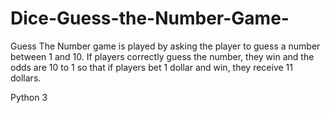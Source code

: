 # Dice-Guess-the-Number-Game-

Guess The Number game is played by asking the player to guess a number between 1 and 10.  If players correctly guess the number, they win and the odds are 10 to 1 so that if players bet 1 dollar and win, they receive 11 dollars.

Python 3
